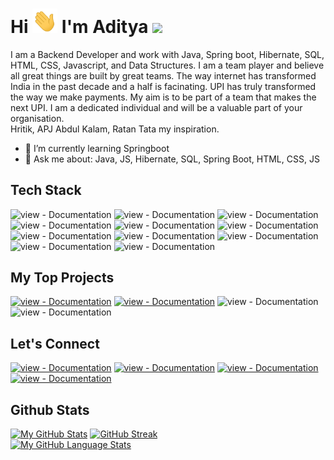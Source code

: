 # Hi <img src="https://raw.githubusercontent.com/ABSphreak/ABSphreak/master/gifs/Hi.gif" width="40px"> I'm Aditya <img src="https://camo.githubusercontent.com/d3359cb00ab0b5ed8f2e1fe3fceb4fbaf3b614340f8c0db99c17b9f50b351770/68747470733a2f2f656d6f6a69732e736c61636b6d6f6a69732e636f6d2f656d6f6a69732f696d616765732f313533313834393433302f343234362f626c6f622d73756e676c61737365732e6769663f31353331383439343330" width="40px">
I am a Backend Developer and work with Java, Spring boot, Hibernate, SQL, HTML, CSS, Javascript, and Data Structures. I am a team player and believe all great things are built by great teams. The way internet has transformed India in the past decade and a half is facinating. UPI has truly transformed the way we make payments. My aim is to be part of a team that makes the next UPI. I am a dedicated individual and will be a valuable part of your organisation.<br>
Hritik, APJ Abdul Kalam, Ratan Tata my inspiration.

- 🌱 I’m currently learning Springboot
- 💬 Ask me about: Java, JS, Hibernate, SQL, Spring Boot, HTML, CSS, JS

## Tech Stack
![view - Documentation](https://img.shields.io/badge/Java-orange?style=for-the-badge&logo=java)
![view - Documentation](https://img.shields.io/badge/Hibernate-blue?style=for-the-badge&logo=hibernate)
![view - Documentation](https://img.shields.io/badge/Mysql-ffca3a?style=for-the-badge&logo=mysql)
![view - Documentation](https://img.shields.io/badge/Spring_Boot-purple?style=for-the-badge&logo=appveyor)
![view - Documentation](https://img.shields.io/badge/Rest_API-80aaed?style=for-the-badge&logo=fastapi)
![view - Documentation](https://img.shields.io/badge/Postman-ff595e?style=for-the-badge&logo=postman)
![view - Documentation](https://img.shields.io/badge/Git-6a4c93?style=for-the-badge&logo=git)
![view - Documentation](https://img.shields.io/badge/HTML-grey?style=for-the-badge&logo=html5)
![view - Documentation](https://img.shields.io/badge/CSS-66e882?style=for-the-badge&logo=css3)
![view - Documentation](https://img.shields.io/badge/JavaScript-0a0a0a?style=for-the-badge&logo=javascript)
![view - Documentation](https://img.shields.io/badge/BootStrap-de2ab0?style=for-the-badge&logo=bootstrap)

## My Top Projects
[![view - Documentation](https://img.shields.io/badge/Shoppers_Stop_Clone-ffca3a?style=for-the-badge&logo=shopify)](https://github.com/adityasinghskit/shoppersStop-clone)
[![view - Documentation](https://img.shields.io/badge/Shop.com_Clone-0a0a0a?style=for-the-badge&logo=shopify)](https://github.com/adityasinghskit/shop.com)
![view - Documentation](https://img.shields.io/badge/Weather_App-80aaed?style=for-the-badge&logo=adobecreativecloud)
![view - Documentation](https://img.shields.io/badge/Translator_App-ff595e?style=for-the-badge&logo=googletranslate)

## Let's Connect
[![view - Documentation](https://img.shields.io/badge/LinkedIn-43bccd?style=for-the-badge&logo=linkedin&)](https://www.linkedin.com/in/adityasinghskit/)
[![view - Documentation](https://img.shields.io/badge/Twitter-662e9b?style=for-the-badge&logo=twitter)](https://twitter.com/adityasingh2303)
[![view - Documentation](https://img.shields.io/badge/Porfolio-ea3546?style=for-the-badge&logo=readthedocs)](https://adityaportfolio.dorik.io/)
[![view - Documentation](https://img.shields.io/badge/Gmail-f86624?style=for-the-badge&logo=gmail)](mailto:adityasinghskit@gmail.com)

## Github Stats
[![My GitHub Stats](https://github-readme-stats.vercel.app/api/?username=adityasinghskit&count_private=true&theme=tokyonight&showicons=true)]()
[![GitHub Streak](http://github-readme-streak-stats.herokuapp.com?user=adityasinghskit&theme=tokyonight)](https://git.io/streak-stats)<br>
[![My GitHub Language Stats](https://github-readme-stats.vercel.app/api/top-langs/?username=adityasinghskit&langs_count=4&theme=tokyonight)]()<br>
